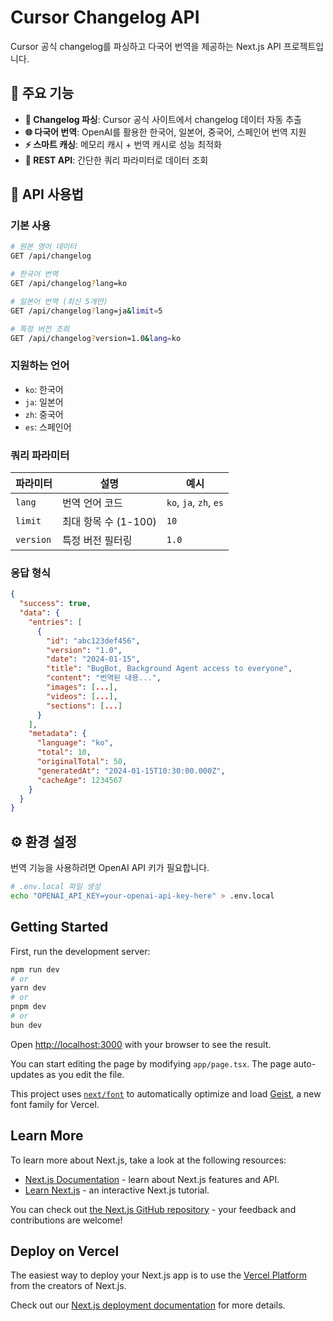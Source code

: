# Cursor Changelog API

Cursor 공식 changelog를 파싱하고 다국어 번역을 제공하는 Next.js API 프로젝트입니다.

## 🌟 주요 기능

- **📝 Changelog 파싱**: Cursor 공식 사이트에서 changelog 데이터 자동 추출
- **🌐 다국어 번역**: OpenAI를 활용한 한국어, 일본어, 중국어, 스페인어 번역 지원
- **⚡ 스마트 캐싱**: 메모리 캐시 + 번역 캐시로 성능 최적화
- **🚀 REST API**: 간단한 쿼리 파라미터로 데이터 조회

## 📡 API 사용법

### 기본 사용

```bash
# 원본 영어 데이터
GET /api/changelog

# 한국어 번역
GET /api/changelog?lang=ko

# 일본어 번역 (최신 5개만)
GET /api/changelog?lang=ja&limit=5

# 특정 버전 조회
GET /api/changelog?version=1.0&lang=ko
```

### 지원하는 언어

- `ko`: 한국어
- `ja`: 일본어
- `zh`: 중국어
- `es`: 스페인어

### 쿼리 파라미터

| 파라미터  | 설명                 | 예시                   |
| --------- | -------------------- | ---------------------- |
| `lang`    | 번역 언어 코드       | `ko`, `ja`, `zh`, `es` |
| `limit`   | 최대 항목 수 (1-100) | `10`                   |
| `version` | 특정 버전 필터링     | `1.0`                  |

### 응답 형식

```json
{
  "success": true,
  "data": {
    "entries": [
      {
        "id": "abc123def456",
        "version": "1.0",
        "date": "2024-01-15",
        "title": "BugBot, Background Agent access to everyone",
        "content": "번역된 내용...",
        "images": [...],
        "videos": [...],
        "sections": [...]
      }
    ],
    "metadata": {
      "language": "ko",
      "total": 10,
      "originalTotal": 50,
      "generatedAt": "2024-01-15T10:30:00.000Z",
      "cacheAge": 1234567
    }
  }
}
```

## ⚙️ 환경 설정

번역 기능을 사용하려면 OpenAI API 키가 필요합니다.

```bash
# .env.local 파일 생성
echo "OPENAI_API_KEY=your-openai-api-key-here" > .env.local
```

## Getting Started

First, run the development server:

```bash
npm run dev
# or
yarn dev
# or
pnpm dev
# or
bun dev
```

Open [http://localhost:3000](http://localhost:3000) with your browser to see the result.

You can start editing the page by modifying `app/page.tsx`. The page auto-updates as you edit the file.

This project uses [`next/font`](https://nextjs.org/docs/app/building-your-application/optimizing/fonts) to automatically optimize and load [Geist](https://vercel.com/font), a new font family for Vercel.

## Learn More

To learn more about Next.js, take a look at the following resources:

- [Next.js Documentation](https://nextjs.org/docs) - learn about Next.js features and API.
- [Learn Next.js](https://nextjs.org/learn) - an interactive Next.js tutorial.

You can check out [the Next.js GitHub repository](https://github.com/vercel/next.js) - your feedback and contributions are welcome!

## Deploy on Vercel

The easiest way to deploy your Next.js app is to use the [Vercel Platform](https://vercel.com/new?utm_medium=default-template&filter=next.js&utm_source=create-next-app&utm_campaign=create-next-app-readme) from the creators of Next.js.

Check out our [Next.js deployment documentation](https://nextjs.org/docs/app/building-your-application/deploying) for more details.
